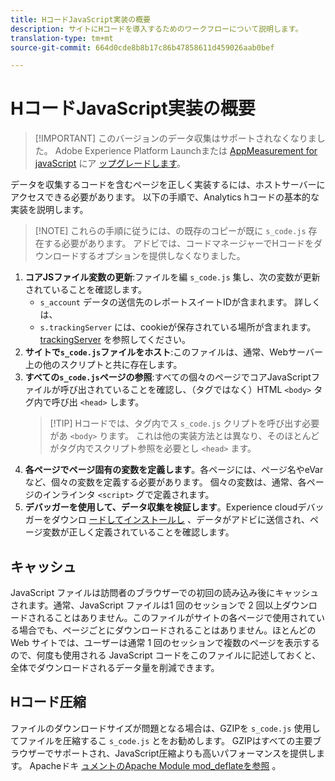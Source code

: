 ```yaml
---
title: HコードJavaScript実装の概要
description: サイトにHコードを導入するためのワークフローについて説明します。
translation-type: tm+mt
source-git-commit: 664d0cde8b8b17c86b47858611d459026aab0bef

---
```



# HコードJavaScript実装の概要

> [!IMPORTANT] このバージョンのデータ収集はサポートされなくなりました。 Adobe Experience Platform Launchまたは [AppMeasurement for javaScript](../../launch/overview.md) にア [ップグレードします](../overview.md)。

データを収集するコードを含むページを正しく実装するには、ホストサーバーにアクセスできる必要があります。 以下の手順で、Analytics hコードの基本的な実装を説明します。

> [!NOTE] これらの手順に従うには、の既存のコピーが既に `s_code.js` 存在する必要があります。 アドビでは、コードマネージャーでHコードをダウンロードするオプションを提供しなくなりました。

1. **コアJSファイル変数の更新**:ファイルを編 `s_code.js` 集し、次の変数が更新されていることを確認します。
   * `s_account` データの送信先のレポートスイートIDが含まれます。 詳しくは、     
   * `s.trackingServer` には、cookieが保存されている場所が含まれます。 [trackingServer](../../vars/config-vars/trackingserver.md) を参照してください。
2. **サイトで`s_code.js`ファイルをホスト**:このファイルは、通常、Webサーバー上の他のスクリプトと共に存在します。
3. **すべての`s_code.js`ページの参照**:すべての個々のページでコアJavaScriptファイルが呼び出されていることを確認し、（タグではなく）HTML `<body>` タグ内で呼び出 `<head>` します。
   > [!TIP] Hコードでは、タグ内でス `s_code.js` クリプトを呼び出す必要があ `<body>` ります。 これは他の実装方法とは異なり、そのほとんどがタグ内でスクリプト参照を必要とし `<head>` ます。
4. **各ページでページ固有の変数を定義します**。各ページには、ページ名やeVarなど、個々の変数を定義する必要があります。 個々の変数は、通常、各ページのインラインタ `<script>` グで定義されます。
5. **デバッガーを使用して、データ収集を検証します**。Experience cloudデバッガーをダウンロ [ードしてインストールし](../../validate/debugger.md) 、データがアドビに送信され、ページ変数が正しく定義されていることを確認します。

## キャッシュ

JavaScript ファイルは訪問者のブラウザーでの初回の読み込み後にキャッシュされます。通常、JavaScript ファイルは1 回のセッションで 2 回以上ダウンロードされることはありません。このファイルがサイトの各ページで使用されている場合でも、ページごとにダウンロードされることはありません。ほとんどの Web サイトでは、ユーザーは通常 1 回のセッションで複数のページを表示するので、何度も使用される JavaScript コードをこのファイルに記述しておくと、全体でダウンロードされるデータ量を削減できます。

## Hコード圧縮

ファイルのダウンロードサイズが問題となる場合は、GZIPを `s_code.js` 使用してファイルを圧縮するこ `s_code.js` とをお勧めします。 GZIPはすべての主要ブラウザーでサポートされ、JavaScript圧縮よりも高いパフォーマンスを提供します。 Apacheドキ [ュメントのApache Module mod_deflateを参照](http://httpd.apache.org/docs/current/mod/mod_deflate.html) 。
